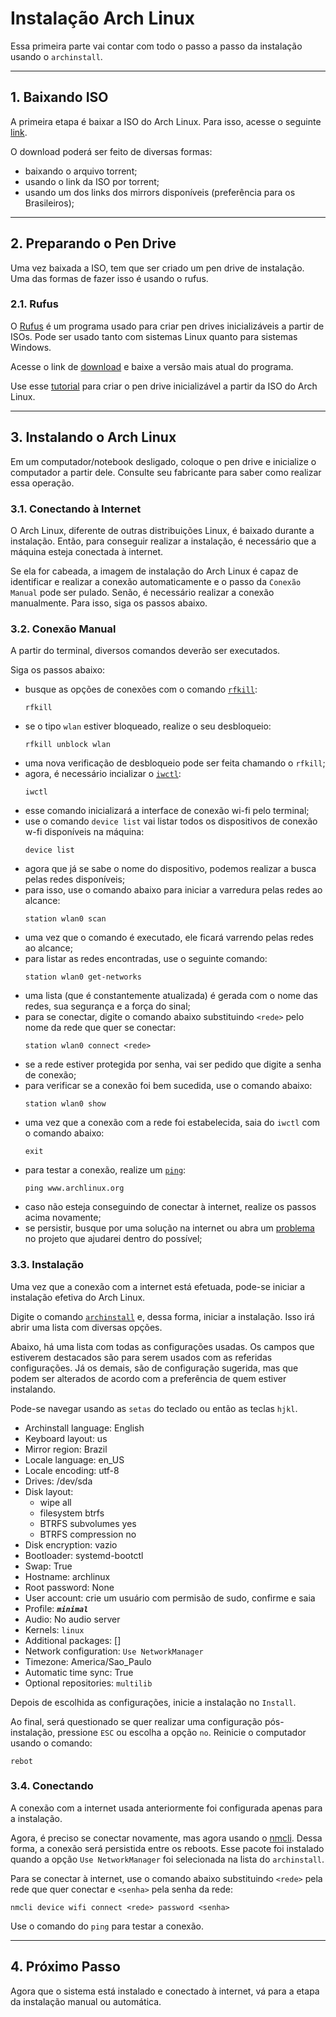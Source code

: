 # Instalação Arch Linux #

Essa primeira parte vai contar com todo o passo a passo da instalação usando o `archinstall`.

- - - -
## 1. Baixando ISO ##
A primeira etapa é baixar a ISO do Arch Linux. Para isso, acesse o seguinte [link](https://archlinux.org/download/).

O download poderá ser feito de diversas formas:
* baixando o arquivo torrent;
* usando o link da ISO por torrent;
* usando um dos links dos mirrors disponíveis (preferência para os Brasileiros);

- - - -
## 2. Preparando o Pen Drive ##
Uma vez baixada a ISO, tem que ser criado um pen drive de instalação.
Uma das formas de fazer isso é usando o rufus.

### 2.1. Rufus ###
O [Rufus](https://github.com/pbatard/rufus) é um programa usado para criar pen drives inicializáveis a partir de ISOs.
Pode ser usado tanto com sistemas Linux quanto para sistemas Windows.

Acesse o link de [download](https://github.com/pbatard/rufus/releases) e baixe a versão mais atual do programa.

Use esse [tutorial](https://rufus.ie/en/) para criar o pen drive inicializável a partir da ISO do Arch Linux.

- - - -
## 3. Instalando o Arch Linux ##
Em um computador/notebook desligado, coloque o pen drive e inicialize o computador a partir dele.
Consulte seu fabricante para saber como realizar essa operação.

### 3.1. Conectando à Internet ###
O Arch Linux, diferente de outras distribuições Linux, é baixado durante a instalação. Então, para conseguir realizar a instalação, é necessário que a máquina esteja conectada à internet.

Se ela for cabeada, a imagem de instalação do Arch Linux é capaz de identificar e realizar a conexão automaticamente e o passo da `Conexão Manual` pode ser pulado. Senão, é necessário realizar a conexão manualmente. Para isso, siga os passos abaixo.

### 3.2. Conexão Manual ###
A partir do terminal, diversos comandos deverão ser executados.

Siga os passos abaixo:
- busque as opções de conexões com o comando [`rfkill`](https://wiki.archlinux.org/title/Network_configuration/Wireless#Rfkill_caveat):
    ```shell
    rfkill
    ```
- se o tipo `wlan` estiver bloqueado, realize o seu desbloqueio:
    ```shell
    rfkill unblock wlan
    ```
- uma nova verificação de desbloqueio pode ser feita chamando o `rfkill`;
- agora, é necessário incializar o [`iwctl`](https://wiki.archlinux.org/title/iwd):
    ```shell
    iwctl
    ```
- esse comando inicializará a interface de conexão wi-fi pelo terminal;
- use o comando `device list` vai listar todos os dispositivos de conexão w-fi disponíveis na máquina:
    ```shell
    device list
    ```
- agora que já se sabe o nome do dispositivo, podemos realizar a busca pelas redes disponíveis;
- para isso, use o comando abaixo para iniciar a varredura pelas redes ao alcance:
    ```shell
    station wlan0 scan
    ```
- uma vez que o comando é executado, ele ficará varrendo pelas redes ao alcance;
- para listar as redes encontradas, use o seguinte comando:
    ```shell
    station wlan0 get-networks
    ```
- uma lista (que é constantemente atualizada) é gerada com o nome das redes, sua segurança e a força do sinal;
- para se conectar, digite o comando abaixo substituindo `<rede>` pelo nome da rede que quer se conectar:
    ```shell
    station wlan0 connect <rede>
    ```
- se a rede estiver protegida por senha, vai ser pedido que digite a senha de conexão;
- para verificar se a conexão foi bem sucedida, use o comando abaixo:
    ```shell
    station wlan0 show
    ```
- uma vez que a conexão com a rede foi estabelecida, saia do `iwctl` com o comando abaixo:
    ```shell
    exit
    ```
- para testar a conexão, realize um [`ping`](https://phoenixnap.com/kb/linux-ping-command-examples):
    ```shell
    ping www.archlinux.org
    ```
- caso não esteja conseguindo de conectar à internet, realize os passos acima novamente;
- se persistir, busque por uma solução na internet ou abra um [problema](https://docs.github.com/pt/issues/tracking-your-work-with-issues/quickstart) no projeto que ajudarei dentro do possível;

### 3.3. Instalação ###
Uma vez que a conexão com a internet está efetuada, pode-se iniciar a instalação efetiva do Arch Linux.

Digite o comando [`archinstall`](https://archinstall.readthedocs.io/installing/guided.html) e, dessa forma, iniciar a instalação. Isso irá abrir uma lista com diversas opções.

Abaixo, há uma lista com todas as configurações usadas.
Os campos que estiverem destacados são para serem usados com as referidas configurações. Já os demais, são de configuração sugerida, mas que podem ser alterados de acordo com a preferência de quem estiver instalando.

Pode-se navegar usando as `setas` do teclado ou então as teclas `hjkl`.
- Archinstall language: English
- Keyboard layout: us
- Mirror region: Brazil
- Locale language: en_US
- Locale encoding: utf-8
- Drives: /dev/sda
- Disk layout:
    - wipe all
    - filesystem btrfs
    - BTRFS subvolumes yes
    - BTRFS compression no
- Disk encryption: vazio
- Bootloader: systemd-bootctl
- Swap: True
- Hostname: archlinux
- Root password: None
- User account: crie um usuário com permisão de sudo, confirme e saia
- Profile: ***`minimal`***
- Audio: No audio server
- Kernels: `linux`
- Additional packages: []
- Network configuration: `Use NetworkManager`
- Timezone: America/Sao_Paulo
- Automatic time sync: True
- Optional repositories: `multilib`

Depois de escolhida as configurações, inicie a instalação no `Install`.

Ao final, será questionado se quer realizar uma configuração pós-instalação, pressione `ESC` ou escolha a opção `no`. Reinicie o computador usando o comando:
```shell
rebot
```

### 3.4. Conectando ###
A conexão com a internet usada anteriormente foi configurada apenas para a instalação.

Agora, é preciso se conectar novamente, mas agora usando o [nmcli](https://wiki.archlinux.org/title/NetworkManager#Usage). Dessa forma, a conexão será persistida entre os reboots. Esse pacote foi instalado quando a opção `Use NetworkManager` foi selecionada na lista do `archinstall`.

Para se conectar à internet, use o comando abaixo substituindo `<rede>` pela rede que quer conectar e `<senha>` pela senha da rede:
```shell
nmcli device wifi connect <rede> password <senha>
```

Use o comando do `ping` para testar a conexão.

- - - -
## 4. Próximo Passo ###
Agora que o sistema está instalado e conectado à internet, vá para a etapa da instalação manual ou automática.

